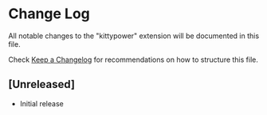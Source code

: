 # Change Log

All notable changes to the "kittypower" extension will be documented in this file.

Check [Keep a Changelog](http://keepachangelog.com/) for recommendations on how to structure this file.

## [Unreleased]

- Initial release

